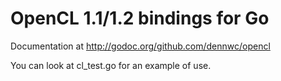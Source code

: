 OpenCL 1.1/1.2 bindings for Go
==========================

Documentation at <http://godoc.org/github.com/dennwc/opencl>

You can look at cl_test.go for an example of use.
